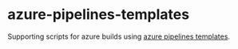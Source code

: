 # azure-pipelines-templates
Supporting scripts for azure builds using 
[azure pipelines templates](https://github.com/opencinemac/azure-pipelines-templates).
